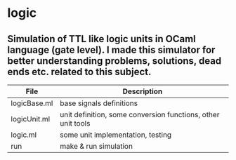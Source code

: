 # logic
## Simulation of TTL like logic units in OCaml language (gate level). I made this simulator for better understanding problems, solutions, dead ends etc. related to this subject.


| File         | Description                                                   |
|--------------|---------------------------------------------------------------|
|logicBase.ml  | base signals definitions                                      |
|logicUnit.ml  | unit definition, some conversion functions, other unit tools  |
|logic.ml      | some unit implementation, testing                             |
|run           | make & run simulation